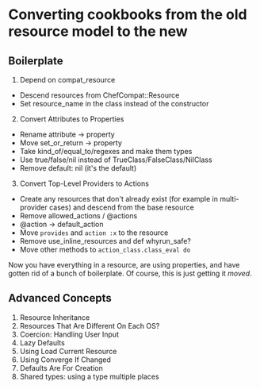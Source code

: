 # Converting cookbooks from the old resource model to the new

## Boilerplate

1. Depend on compat_resource

  - Descend resources from ChefCompat::Resource
  - Set resource_name in the class instead of the constructor

2. Convert Attributes to Properties

  - Rename attribute -> property
  - Move set_or_return -> property
  - Take kind_of/equal_to/regexes and make them types
  - Use true/false/nil instead of TrueClass/FalseClass/NilClass
  - Remove default: nil (it's the default)

3. Convert Top-Level Providers to Actions

  - Create any resources that don't already exist (for example in multi-provider cases) and descend from the base resource
  - Remove allowed_actions / @actions
  - @action -> default_action
  - Move `provides` and `action :x` to the resource
  - Remove use_inline_resources and def whyrun_safe?
  - Move other methods to `action_class.class_eval do`

Now you have everything in a resource, are using properties, and have gotten rid of a bunch of boilerplate. Of course, this is just getting it _moved_.

## Advanced Concepts

1. Resource Inheritance
2. Resources That Are Different On Each OS?
3. Coercion: Handling User Input
4. Lazy Defaults
5. Using Load Current Resource
6. Using Converge If Changed
7. Defaults Are For Creation
8. Shared types: using a type multiple places

